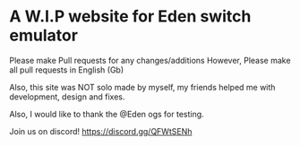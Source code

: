 # A W.I.P website for Eden switch emulator

Please make Pull requests for any changes/additions However, Please make all pull requests in English (Gb)

Also, this site was NOT solo made by myself, my friends helped me with development, design and fixes.

Also, I would like to thank the @Eden ogs for testing.

Join us on discord! https://discord.gg/QFWtSENh
